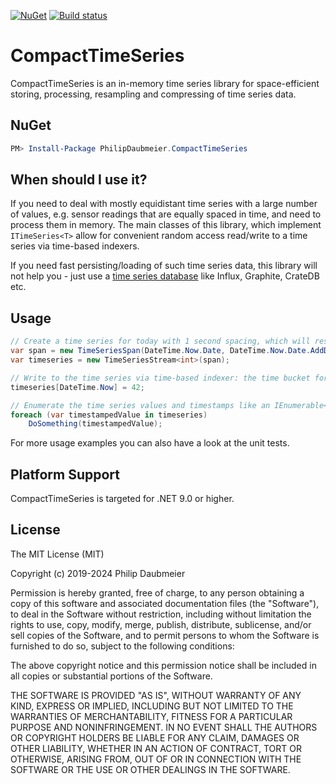 ﻿[![NuGet](http://img.shields.io/nuget/v/PhilipDaubmeier.CompactTimeSeries.svg?style=flat-square)](https://www.nuget.org/packages/PhilipDaubmeier.CompactTimeSeries/)
[![Build status](https://ci.appveyor.com/api/projects/status/mj67oe2c9wfkv2ld/branch/master?svg=true)](https://ci.appveyor.com/project/philipdaubmeier/graphiot/branch/master)

# CompactTimeSeries

CompactTimeSeries is an in-memory time series library for space-efficient storing, processing, resampling and compressing of time series data.

## NuGet

```powershell
PM> Install-Package PhilipDaubmeier.CompactTimeSeries
```

## When should I use it?

If you need to deal with mostly equidistant time series with a large number of values, e.g. sensor readings that are equally spaced in time, and need to process them in memory. The main classes of this library, which implement `ITimeSeries<T>` allow for convenient random access read/write to a time series via time-based indexers.

If you need fast persisting/loading of such time series data, this library will not help you - just use a [time series database](https://en.wikipedia.org/wiki/Time_series_database#List_of_time_series_databases) like Influx, Graphite, CrateDB etc.

## Usage

```csharp
// Create a time series for today with 1 second spacing, which will result in 86400 values
var span = new TimeSeriesSpan(DateTime.Now.Date, DateTime.Now.Date.AddDays(1), TimeSeriesSpan.Spacing.Spacing1Sec);
var timeseries = new TimeSeriesStream<int>(span);

// Write to the time series via time-based indexer: the time bucket for the current second will be written
timeseries[DateTime.Now] = 42;

// Enumerate the time series values and timestamps like an IEnumerable<KeyValuePair<DateTime, T?>>
foreach (var timestampedValue in timeseries)
    DoSomething(timestampedValue);
```

For more usage examples you can also have a look at the unit tests.

## Platform Support

CompactTimeSeries is targeted for .NET 9.0 or higher.

## License

The MIT License (MIT)

Copyright (c) 2019-2024 Philip Daubmeier

Permission is hereby granted, free of charge, to any person obtaining a copy
of this software and associated documentation files (the "Software"), to deal
in the Software without restriction, including without limitation the rights
to use, copy, modify, merge, publish, distribute, sublicense, and/or sell
copies of the Software, and to permit persons to whom the Software is
furnished to do so, subject to the following conditions:

The above copyright notice and this permission notice shall be included in all
copies or substantial portions of the Software.

THE SOFTWARE IS PROVIDED "AS IS", WITHOUT WARRANTY OF ANY KIND, EXPRESS OR
IMPLIED, INCLUDING BUT NOT LIMITED TO THE WARRANTIES OF MERCHANTABILITY,
FITNESS FOR A PARTICULAR PURPOSE AND NONINFRINGEMENT. IN NO EVENT SHALL THE
AUTHORS OR COPYRIGHT HOLDERS BE LIABLE FOR ANY CLAIM, DAMAGES OR OTHER
LIABILITY, WHETHER IN AN ACTION OF CONTRACT, TORT OR OTHERWISE, ARISING FROM,
OUT OF OR IN CONNECTION WITH THE SOFTWARE OR THE USE OR OTHER DEALINGS IN THE
SOFTWARE.
